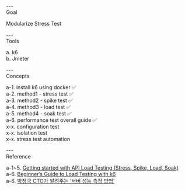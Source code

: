 ---\
Goal

Modularize Stress Test


---\
Tools

a. k6\
b. Jmeter


---\
Concepts

a-1. install k6 using docker :white_check_mark:\
a-2. method1 - stress test :white_check_mark:\
a-3. method2 - spike test :white_check_mark:\
a-4. method3 - load test :white_check_mark:\
a-5. method4 - soak test :white_check_mark:\
a-6. performance test overall guide :white_check_mark:\
x-x. configuration test\
x-x. isolation test\
x-x. stress test automation


---\
Reference

a-1~5. [Getting started with API Load Testing (Stress, Spike, Load, Soak)](https://www.youtube.com/watch?v=r-Jte8Y8zag&t=504s) \
a-6. [Beginner’s Guide to Load Testing with k6](https://medium.com/swlh/beginners-guide-to-load-testing-with-k6-73d55ee23723) \
a-6. [박정국 CTO가 알려주는 ‘서버 성능 측정 방법’](https://www.youtube.com/watch?v=HSNyJnobBws)
